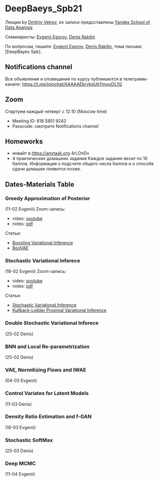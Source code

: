 # DeepBaeys_Spb21
Лекции by [Dmitriy Vetrov](https://www.hse.ru/staff/dvetrov), их записи предоставлены [Yandex School of Data Analysis](https://yandexdataschool.com)

Семинаристы: [Evgenii Egorov](https://evgenii-egorov.github.io), [Denis Rakitin](https://www.hse.ru/org/persons/190910999)

По вопросам, пишите: [Evgenii Egorov](mailto:egorov.evgenyy@ya.ru), [Denis Rakitin](mailto:rakitindenis32@gmail.com), тема письма: [DeepBayes Spb].

## Notifications channel
Все объявления и оповещения по курсу публикаются в телеграмм-канале: https://t.me/joinchat/AAAAAEbrvkgUhTmvuiOL1Q

## Zoom
Стартуем каждый четверг с 12:10 (Moscow time)

- Meeting ID: 818 5851 9242
- Passcode: смотрите Notifications channel

## Homeworks
- инвайт в https://anytask.org 4rLOnDv
- 4 практических домашних задания
Каждое задание весит по 10 баллов.
Информация о подсчете общего числа баллов и о способе сдачи домашек появится позже.

## Dates-Materials Table
### Greedy Approximation of Posterior 
(11-02 Evgenii)
Zoom-запись:
+ video: [youtube](https://youtu.be/8clN3s5nM5w)
+ notes: [pdf](https://drive.google.com/file/d/1N1wUk66Nvvyx-2w0XKzOXFI_xUGHXoYY/view?usp=sharing)

Статьи:
+ [Boosting Variational Inference](https://arxiv.org/abs/1611.05559)
+ [BooVAE](https://arxiv.org/abs/1908.11853)

### Stochastic Variational Inferece 
(18-02 Evgenii)
Zoom-запись:
+ video: [youtube](https://youtu.be/a0kFH7BBhqs)
+ notes: [pdf](https://drive.google.com/file/d/1zt1LfZt_6SktnHkVHfKEi4MgD51PZRBv/view?usp=sharing)

Статьи:
+ [Stochastic Variational Inference](https://www.jmlr.org/papers/volume14/hoffman13a/hoffman13a.pdf)
+ [Kullback-Leibler Proximal Variational Inference](https://papers.nips.cc/paper/2015/file/3214a6d842cc69597f9edf26df552e43-Paper.pdf)

### Double Stochastic Variational Inferece
(25-02 Denis)

### BNN and Local Re-parametrization
(25-02 Denis)

### VAE, Normilizing Flows and IWAE
(04-03 Evgenii)

### Control Variates for Latent Models
(11-03 Denis)

### Density Ratio Estimation and f-GAN
(18-03 Evgenii)

### Stochastic SoftMax
(25-03 Denis)

### Deep MCMC
(11-04 Evgenii)
